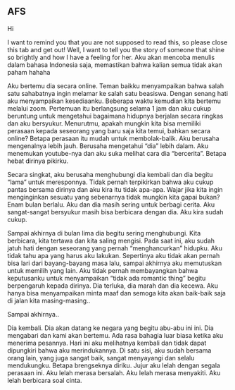 ## AFS

Hi

I want to remind you that you are not supposed to read this, so please close this tab and get out!
Well, I want to tell you the story of someone that shine so brightly and how I have a feeling for her.
Aku akan mencoba menulis dalam bahasa Indonesia saja, memastikan bahwa kalian semua tidak akan paham hahaha

Aku bertemu dia secara online. Teman baikku menyampaikan bahwa salah satu sahabatnya ingin melamar ke salah satu beasiswa. Dengan senang hati aku menyampaikan kesediaanku. Beberapa waktu kemudian kita bertemu melalui zoom. Pertemuan itu berlangsung selama 1 jam dan aku cukup beruntung untuk mengetahui bagaimana hidupnya berjalan secara ringkas dan aku bersyukur.
Menurutmu, apakah mungkin kita bisa memiliki perasaan kepada seseorang yang baru saja kita temui, bahkan secara online? Betapa perasaan itu mudah untuk membolak-balik.
Aku berusaha mengenalnya lebih jauh. Berusaha mengetahui “dia” lebih dalam. Aku menemukan youtube-nya dan aku suka melihat cara dia “bercerita”. Betapa hebat dirinya pikirku.

Secara singkat, aku berusaha menghubungi dia kembali dan dia begitu “lama” untuk meresponnya. Tidak pernah terpikirkan bahwa aku cukup pantas bersama dirinya dan aku kira itu tidak apa-apa. Wajar jika kita ingin menginginkan sesuatu yang sebenarnya tidak mungkin kita gapai bukan?
Enam bulan berlalu. Aku dan dia masih sering untuk berbagi cerita. Aku sangat-sangat bersyukur masih bisa berbicara dengan dia. Aku kira sudah cukup.

Sampai akhirnya di bulan lima dia begitu sering menghubungi. Kita berbicara, kita tertawa dan kita saling mengisi. Pada saat ini, aku sudah jatuh hati dengan seseorang yang pernah “menghancurkan” hidupku. Aku tidak tahu apa yang harus aku lakukan. Sepertinya aku tidak akan pernah bisa lari dari bayang-bayang masa lalu, sampai akhirnya aku memutuskan untuk memilih yang lain.
Aku tidak pernah membayangkan bahwa keputusanku untuk menyampaikan “tidak ada romantic thing” begitu berpengaruh kepada dirinya. Dia terluka, dia marah dan dia kecewa. Aku hanya bisa menyampaikan minta maaf dan semoga kita akan baik-baik saja di jalan kita masing-masing..

Sampai akhirnya..

Dia kembali. Dia akan datang ke negara yang begitu abu-abu ini ini. Dia mengabari dan kami akan bertemu. Ada rasa bahagia luar biasa ketika aku menerima pesannya. Hari ini aku melihatnya kembali dan tidak dapat dipungkiri bahwa aku merindukannya. Di satu sisi, aku sudah bersama orang lain, yang juga sangat baik, sangat menyayangi dan selalu mendukungku. Betapa brengseknya diriku.
Jujur aku lelah dengan segala perasaan ini. Aku lelah merasa bersalah. Aku lelah merasa menyakiti. Aku lelah berbicara soal cinta.

